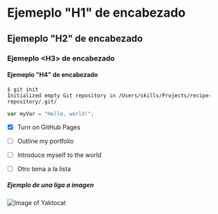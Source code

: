 # Ejemeplo "H1" de encabezado
## Ejemeplo "H2" de encabezado
### Ejemeplo \<H3\> de encabezado
#### Ejemeplo "H4" de encabezado

```
$ git init
Initialized empty Git repository in /Users/skills/Projects/recipe-repository/.git/
```

``` javascript
var myVar = "Hello, world!";
```

- [X] Turn on GitHub Pages
- [ ] Outline my portfolio
- [ ] Introduce myself to the world
- [ ] Otro tema a la lista


##### Ejemplo de una liga a imagen
![Image of Yaktocat](https://octodex.github.com/images/yaktocat.png)
